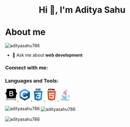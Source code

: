 <h1 align="center">Hi 👋, I'm Aditya Sahu</h1>
<h3 align="center"><h1>About me</h1></h3>

<p align="left"> <img src="https://komarev.com/ghpvc/?username=adityasahu786&label=Profile%20views&color=0e75b6&style=flat" alt="adityasahu786" /> </p>

- 💬 Ask me about **web development**

<h3 align="left">Connect with me:</h3>
<p align="left">
</p>

<h3 align="left">Languages and Tools:</h3>
<p align="left"> <a href="https://getbootstrap.com" target="_blank" rel="noreferrer"> <img src="https://raw.githubusercontent.com/devicons/devicon/master/icons/bootstrap/bootstrap-plain-wordmark.svg" alt="bootstrap" width="40" height="40"/> </a> <a href="https://www.cprogramming.com/" target="_blank" rel="noreferrer"> <img src="https://raw.githubusercontent.com/devicons/devicon/master/icons/c/c-original.svg" alt="c" width="40" height="40"/> </a> <a href="https://www.w3schools.com/css/" target="_blank" rel="noreferrer"> <img src="https://raw.githubusercontent.com/devicons/devicon/master/icons/css3/css3-original-wordmark.svg" alt="css3" width="40" height="40"/> </a><a href="https://www.w3.org/html/" target="_blank" rel="noreferrer"> <img src="https://raw.githubusercontent.com/devicons/devicon/master/icons/html5/html5-original-wordmark.svg" alt="html5" width="40" height="40"/> </a> <a href="https://www.java.com" target="_blank" rel="noreferrer"> <img src="https://raw.githubusercontent.com/devicons/devicon/master/icons/java/java-original.svg" alt="java" width="40" height="40"/> </a>  </p>

<p><img align="left" src="https://github-readme-stats.vercel.app/api/top-langs?username=adityasahu786&show_icons=true&locale=en&layout=compact" alt="adityasahu786" /></p>

<p>&nbsp;<img align="center" src="https://github-readme-stats.vercel.app/api?username=adityasahu786&show_icons=true&locale=en" alt="adityasahu786" /></p>

<p><img align="center" src="https://github-readme-streak-stats.herokuapp.com/?user=adityasahu786&" alt="adityasahu786" /></p>

